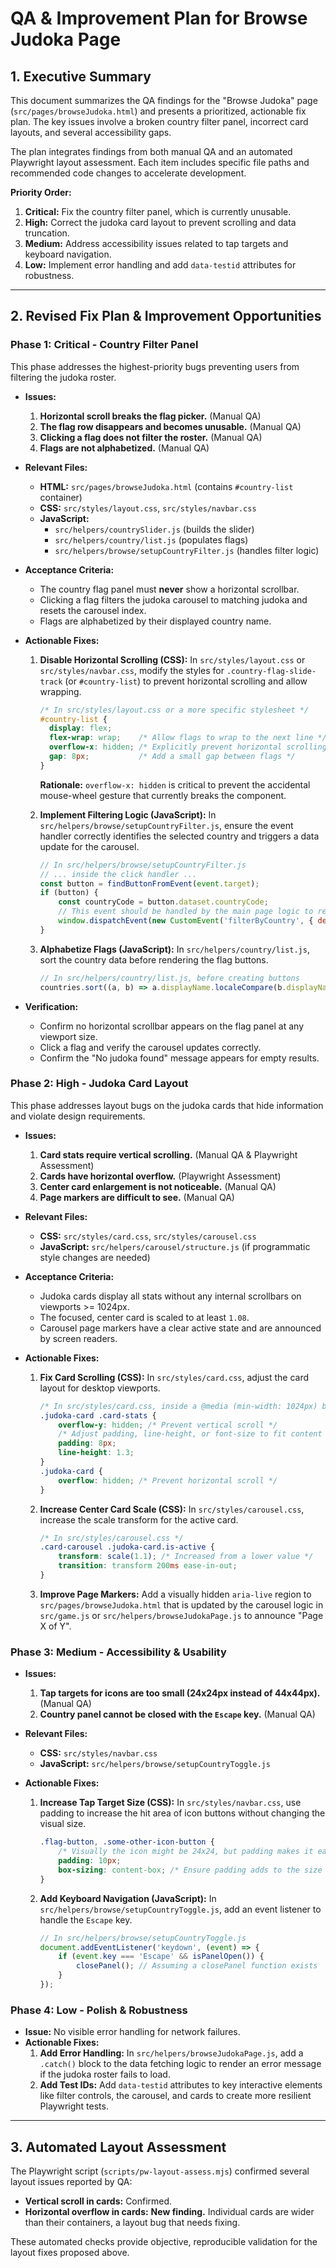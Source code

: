 # QA & Improvement Plan for Browse Judoka Page

## 1. Executive Summary

This document summarizes the QA findings for the "Browse Judoka" page (`src/pages/browseJudoka.html`) and presents a prioritized, actionable fix plan. The key issues involve a broken country filter panel, incorrect card layouts, and several accessibility gaps.

The plan integrates findings from both manual QA and an automated Playwright layout assessment. Each item includes specific file paths and recommended code changes to accelerate development.

**Priority Order:**
1.  **Critical:** Fix the country filter panel, which is currently unusable.
2.  **High:** Correct the judoka card layout to prevent scrolling and data truncation.
3.  **Medium:** Address accessibility issues related to tap targets and keyboard navigation.
4.  **Low:** Implement error handling and add `data-testid` attributes for robustness.

---

## 2. Revised Fix Plan & Improvement Opportunities

### Phase 1: Critical - Country Filter Panel

This phase addresses the highest-priority bugs preventing users from filtering the judoka roster.

- **Issues:**
    1.  **Horizontal scroll breaks the flag picker.** (Manual QA)
    2.  **The flag row disappears and becomes unusable.** (Manual QA)
    3.  **Clicking a flag does not filter the roster.** (Manual QA)
    4.  **Flags are not alphabetized.** (Manual QA)

- **Relevant Files:**
    - **HTML:** `src/pages/browseJudoka.html` (contains `#country-list` container)
    - **CSS:** `src/styles/layout.css`, `src/styles/navbar.css`
    - **JavaScript:**
        - `src/helpers/countrySlider.js` (builds the slider)
        - `src/helpers/country/list.js` (populates flags)
        - `src/helpers/browse/setupCountryFilter.js` (handles filter logic)

- **Acceptance Criteria:**
    - The country flag panel must **never** show a horizontal scrollbar.
    - Clicking a flag filters the judoka carousel to matching judoka and resets the carousel index.
    - Flags are alphabetized by their displayed country name.

- **Actionable Fixes:**
    1.  **Disable Horizontal Scrolling (CSS):** In `src/styles/layout.css` or `src/styles/navbar.css`, modify the styles for `.country-flag-slide-track` (or `#country-list`) to prevent horizontal scrolling and allow wrapping.

        ```css
        /* In src/styles/layout.css or a more specific stylesheet */
        #country-list {
          display: flex;
          flex-wrap: wrap;    /* Allow flags to wrap to the next line */
          overflow-x: hidden; /* Explicitly prevent horizontal scrolling */
          gap: 8px;           /* Add a small gap between flags */
        }
        ```
        **Rationale:** `overflow-x: hidden` is critical to prevent the accidental mouse-wheel gesture that currently breaks the component.

    2.  **Implement Filtering Logic (JavaScript):** In `src/helpers/browse/setupCountryFilter.js`, ensure the event handler correctly identifies the selected country and triggers a data update for the carousel.

        ```javascript
        // In src/helpers/browse/setupCountryFilter.js
        // ... inside the click handler ...
        const button = findButtonFromEvent(event.target);
        if (button) {
            const countryCode = button.dataset.countryCode;
            // This event should be handled by the main page logic to re-render the carousel
            window.dispatchEvent(new CustomEvent('filterByCountry', { detail: { countryCode } }));
        }
        ```

    3.  **Alphabetize Flags (JavaScript):** In `src/helpers/country/list.js`, sort the country data before rendering the flag buttons.

        ```javascript
        // In src/helpers/country/list.js, before creating buttons
        countries.sort((a, b) => a.displayName.localeCompare(b.displayName, undefined, { sensitivity: 'base' }));
        ```

- **Verification:**
    - Confirm no horizontal scrollbar appears on the flag panel at any viewport size.
    - Click a flag and verify the carousel updates correctly.
    - Confirm the "No judoka found" message appears for empty results.

### Phase 2: High - Judoka Card Layout

This phase addresses layout bugs on the judoka cards that hide information and violate design requirements.

- **Issues:**
    1.  **Card stats require vertical scrolling.** (Manual QA & Playwright Assessment)
    2.  **Cards have horizontal overflow.** (Playwright Assessment)
    3.  **Center card enlargement is not noticeable.** (Manual QA)
    4.  **Page markers are difficult to see.** (Manual QA)

- **Relevant Files:**
    - **CSS:** `src/styles/card.css`, `src/styles/carousel.css`
    - **JavaScript:** `src/helpers/carousel/structure.js` (if programmatic style changes are needed)

- **Acceptance Criteria:**
    - Judoka cards display all stats without any internal scrollbars on viewports >= 1024px.
    - The focused, center card is scaled to at least `1.08`.
    - Carousel page markers have a clear active state and are announced by screen readers.

- **Actionable Fixes:**
    1.  **Fix Card Scrolling (CSS):** In `src/styles/card.css`, adjust the card layout for desktop viewports.

        ```css
        /* In src/styles/card.css, inside a @media (min-width: 1024px) block */
        .judoka-card .card-stats {
            overflow-y: hidden; /* Prevent vertical scroll */
            /* Adjust padding, line-height, or font-size to fit content */
            padding: 8px;
            line-height: 1.3;
        }
        .judoka-card {
            overflow: hidden; /* Prevent horizontal scroll */
        }
        ```

    2.  **Increase Center Card Scale (CSS):** In `src/styles/carousel.css`, increase the scale transform for the active card.

        ```css
        /* In src/styles/carousel.css */
        .card-carousel .judoka-card.is-active {
            transform: scale(1.1); /* Increased from a lower value */
            transition: transform 200ms ease-in-out;
        }
        ```

    3.  **Improve Page Markers:** Add a visually hidden `aria-live` region to `src/pages/browseJudoka.html` that is updated by the carousel logic in `src/game.js` or `src/helpers/browseJudokaPage.js` to announce "Page X of Y".

### Phase 3: Medium - Accessibility & Usability

- **Issues:**
    1.  **Tap targets for icons are too small (24x24px instead of 44x44px).** (Manual QA)
    2.  **Country panel cannot be closed with the `Escape` key.** (Manual QA)

- **Relevant Files:**
    - **CSS:** `src/styles/navbar.css`
    - **JavaScript:** `src/helpers/browse/setupCountryToggle.js`

- **Actionable Fixes:**
    1.  **Increase Tap Target Size (CSS):** In `src/styles/navbar.css`, use padding to increase the hit area of icon buttons without changing the visual size.

        ```css
        .flag-button, .some-other-icon-button {
            /* Visually the icon might be 24x24, but padding makes it easier to tap */
            padding: 10px;
            box-sizing: content-box; /* Ensure padding adds to the size */
        }
        ```

    2.  **Add Keyboard Navigation (JavaScript):** In `src/helpers/browse/setupCountryToggle.js`, add an event listener to handle the `Escape` key.

        ```javascript
        // In src/helpers/browse/setupCountryToggle.js
        document.addEventListener('keydown', (event) => {
            if (event.key === 'Escape' && isPanelOpen()) {
                closePanel(); // Assuming a closePanel function exists
            }
        });
        ```

### Phase 4: Low - Polish & Robustness

- **Issue:** No visible error handling for network failures.
- **Actionable Fixes:**
    1.  **Add Error Handling:** In `src/helpers/browseJudokaPage.js`, add a `.catch()` block to the data fetching logic to render an error message if the judoka roster fails to load.
    2.  **Add Test IDs:** Add `data-testid` attributes to key interactive elements like filter controls, the carousel, and cards to create more resilient Playwright tests.

---

## 3. Automated Layout Assessment

The Playwright script (`scripts/pw-layout-assess.mjs`) confirmed several layout issues reported by QA:
- **Vertical scroll in cards:** Confirmed.
- **Horizontal overflow in cards:** **New finding.** Individual cards are wider than their containers, a layout bug that needs fixing.

These automated checks provide objective, reproducible validation for the layout fixes proposed above.
